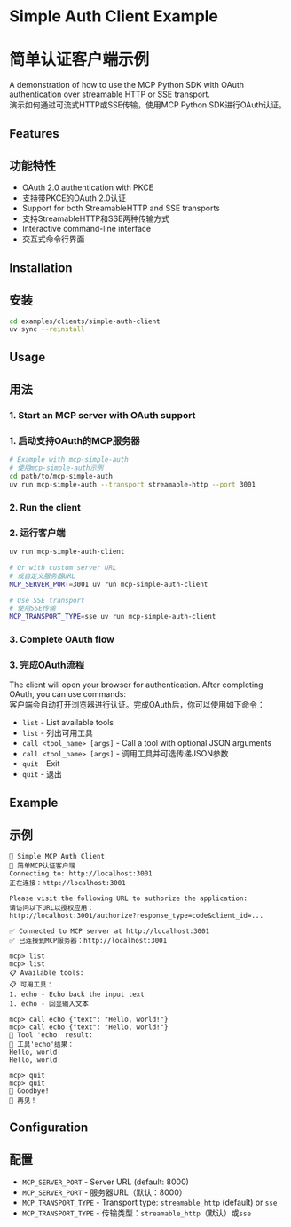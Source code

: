 # Simple Auth Client Example  
# 简单认证客户端示例

A demonstration of how to use the MCP Python SDK with OAuth authentication over streamable HTTP or SSE transport.  
演示如何通过可流式HTTP或SSE传输，使用MCP Python SDK进行OAuth认证。

## Features  
## 功能特性

- OAuth 2.0 authentication with PKCE  
- 支持带PKCE的OAuth 2.0认证
- Support for both StreamableHTTP and SSE transports  
- 支持StreamableHTTP和SSE两种传输方式
- Interactive command-line interface  
- 交互式命令行界面

## Installation  
## 安装

```bash
cd examples/clients/simple-auth-client
uv sync --reinstall 
```

## Usage  
## 用法

### 1. Start an MCP server with OAuth support  
### 1. 启动支持OAuth的MCP服务器

```bash
# Example with mcp-simple-auth
# 使用mcp-simple-auth示例
cd path/to/mcp-simple-auth
uv run mcp-simple-auth --transport streamable-http --port 3001
```

### 2. Run the client  
### 2. 运行客户端

```bash
uv run mcp-simple-auth-client

# Or with custom server URL
# 或自定义服务器URL
MCP_SERVER_PORT=3001 uv run mcp-simple-auth-client

# Use SSE transport
# 使用SSE传输
MCP_TRANSPORT_TYPE=sse uv run mcp-simple-auth-client
```

### 3. Complete OAuth flow  
### 3. 完成OAuth流程

The client will open your browser for authentication. After completing OAuth, you can use commands:  
客户端会自动打开浏览器进行认证。完成OAuth后，你可以使用如下命令：

- `list` - List available tools  
- `list` - 列出可用工具
- `call <tool_name> [args]` - Call a tool with optional JSON arguments    
- `call <tool_name> [args]` - 调用工具并可选传递JSON参数
- `quit` - Exit  
- `quit` - 退出

## Example  
## 示例

```
🔐 Simple MCP Auth Client
🔐 简单MCP认证客户端
Connecting to: http://localhost:3001
正在连接：http://localhost:3001

Please visit the following URL to authorize the application:
请访问以下URL以授权应用：
http://localhost:3001/authorize?response_type=code&client_id=...

✅ Connected to MCP server at http://localhost:3001
✅ 已连接到MCP服务器：http://localhost:3001

mcp> list
mcp> list
📋 Available tools:
📋 可用工具：
1. echo - Echo back the input text
1. echo - 回显输入文本

mcp> call echo {"text": "Hello, world!"}
mcp> call echo {"text": "Hello, world!"}
🔧 Tool 'echo' result:
🔧 工具'echo'结果：
Hello, world!
Hello, world!

mcp> quit
mcp> quit
👋 Goodbye!
👋 再见！
```

## Configuration  
## 配置

- `MCP_SERVER_PORT` - Server URL (default: 8000)  
- `MCP_SERVER_PORT` - 服务器URL（默认：8000）
- `MCP_TRANSPORT_TYPE` - Transport type: `streamable_http` (default) or `sse`  
- `MCP_TRANSPORT_TYPE` - 传输类型：`streamable_http`（默认）或`sse`
